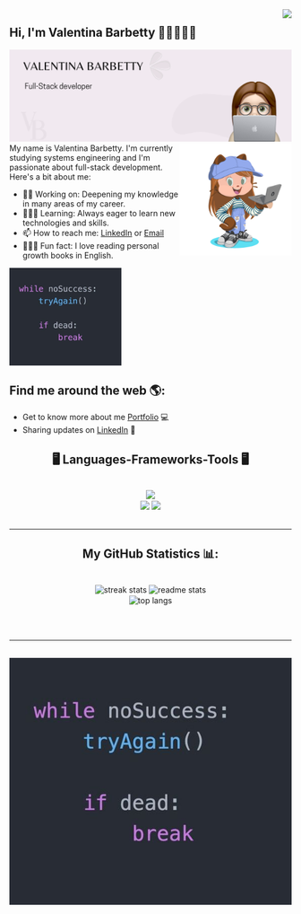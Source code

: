 
<img align="right" src="https://komarev.com/ghpvc/?username=valentinabarbetty&color=ff69b4" />

## Hi, I'm Valentina Barbetty 👋🏻👩🏼‍💻

<img src="https://github.com/valentinabarbetty/valentinabarbetty/blob/main/Valentina%20Barbetty.png" alt="banner valentina">
  <img align="right" alt="Coding" width="200" src="https://github.com/valentinabarbetty/valentinabarbetty/blob/main/ezgif-7-9b11aa3da7.gif?raw=true">
My name is Valentina Barbetty. I'm currently studying systems engineering and I'm passionate about full-stack development. Here's a bit about me:
 
- 💪🏻 Working on: Deepening my knowledge in many areas of my career.
- 👩🏼‍💻 Learning: Always eager to learn new technologies and skills.
- 📫 How to reach me: [LinkedIn](https://www.linkedin.com/in/valentina-barbetty/) or [Email](mailto:valentinabarbetty2@gmail.com)
- 🙇🏼‍♀️ Fun fact: I love reading personal growth books in English.

<img align="center" alt="Coding" width="200" src="https://github.com/valentinabarbetty/valentinabarbetty/blob/main/quote.jpg">

## Find me around the web 🌎:

- Get to know more about me <a href="https://valentinabarbetty.vercel.app/">Portfolio</a> 💻
- Sharing updates on <a href="https://www.linkedin.com/in/valentina-barbetty/">LinkedIn</a> 💼



<h2 align="center">🖥️ Languages-Frameworks-Tools 🖥️</h2>
<br/>
<div align="center">
  <img src="https://skillicons.dev/icons?i=blender,git,github,postman,figma,vercel" /><br>
    <img src="https://skillicons.dev/icons?i=androidstudio,angular,react,bootstrap,mui,html,css,tailwind,threejs,unity" />
    <img src="https://skillicons.dev/icons?i=python,javascript,typescript,docker,kubernetes,express,firebase,java,nodejs,mysql,kotlin,swift" />
    
</div>

<br/>
<hr/>
<h2 align="center">My GitHub Statistics 📊:</h2>
<br>
<div align=center>
  <img width=390 src="https://github-readme-streak-stats-salesp07.vercel.app/?user=valentinabarbetty&count_private=true&theme=rose&border_radius=10" alt="streak stats"/>
  <img width=390 src="https://github-readme-stats-salesp07.vercel.app/api?username=valentinabarbetty&count_private=true&show_icons=true&theme=rose&rank_icon=github&border_radius=10" alt="readme stats" />
  <br/>
  <img width=325 align="center" src="https://github-readme-stats-salesp07.vercel.app/api/top-langs/?username=valentinabarbetty&hide=HTML&langs_count=8&layout=compact&theme=rose&border_radius=10&size_weight=0.5&count_weight=0.5&exclude_repo=github-readme-stats" alt="top langs" />
</div>

<br/><br/>

<hr/>

<br/>

<img src="https://github.com/valentinabarbetty/valentinabarbetty/blob/main/quote.jpg" alt="banner valentina">
